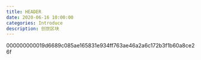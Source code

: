 ```yaml
---
title: HEADER
date: 2020-06-16 10:00:00
categories: Introduce
description: 创世区块
---
```




000000000019d6689c085ae165831e934ff763ae46a2a6c172b3f1b60a8ce26f


